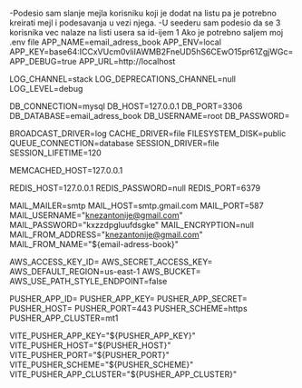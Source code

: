 -Podesio sam slanje mejla korisniku koji je dodat na listu pa je potrebno kreirati mejl i podesavanja u vezi njega.
-U seederu sam podesio da se 3 korisnika vec nalaze na listi usera sa id-ijem 1
Ako je potrebno saljem moj .env file
APP_NAME=email_adress_book
APP_ENV=local
APP_KEY=base64:ICCxVUcm0vliIAWMB2FneUD5hS6CEwO15pr61ZgjWGc=
APP_DEBUG=true
APP_URL=http://localhost

LOG_CHANNEL=stack
LOG_DEPRECATIONS_CHANNEL=null
LOG_LEVEL=debug

DB_CONNECTION=mysql
DB_HOST=127.0.0.1
DB_PORT=3306
DB_DATABASE=email_adress_book
DB_USERNAME=root
DB_PASSWORD=

BROADCAST_DRIVER=log
CACHE_DRIVER=file
FILESYSTEM_DISK=public
QUEUE_CONNECTION=database
SESSION_DRIVER=file
SESSION_LIFETIME=120

MEMCACHED_HOST=127.0.0.1

REDIS_HOST=127.0.0.1
REDIS_PASSWORD=null
REDIS_PORT=6379

MAIL_MAILER=smtp
MAIL_HOST=smtp.gmail.com
MAIL_PORT=587
MAIL_USERNAME="knezantonije@gmail.com"
MAIL_PASSWORD="kxzzdpgluufdsgke"
MAIL_ENCRYPTION=null
MAIL_FROM_ADDRESS="knezantonije@gmail.com"
MAIL_FROM_NAME="${email-adress-book}"

AWS_ACCESS_KEY_ID=
AWS_SECRET_ACCESS_KEY=
AWS_DEFAULT_REGION=us-east-1
AWS_BUCKET=
AWS_USE_PATH_STYLE_ENDPOINT=false

PUSHER_APP_ID=
PUSHER_APP_KEY=
PUSHER_APP_SECRET=
PUSHER_HOST=
PUSHER_PORT=443
PUSHER_SCHEME=https
PUSHER_APP_CLUSTER=mt1

VITE_PUSHER_APP_KEY="${PUSHER_APP_KEY}"
VITE_PUSHER_HOST="${PUSHER_HOST}"
VITE_PUSHER_PORT="${PUSHER_PORT}"
VITE_PUSHER_SCHEME="${PUSHER_SCHEME}"
VITE_PUSHER_APP_CLUSTER="${PUSHER_APP_CLUSTER}"
